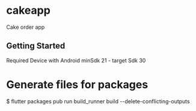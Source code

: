 # cakeapp

Cake order app

## Getting Started
Required Device with Android minSdk 21 - target Sdk 30

# Generate files for packages
$ flutter packages pub run build_runner build --delete-conflicting-outputs